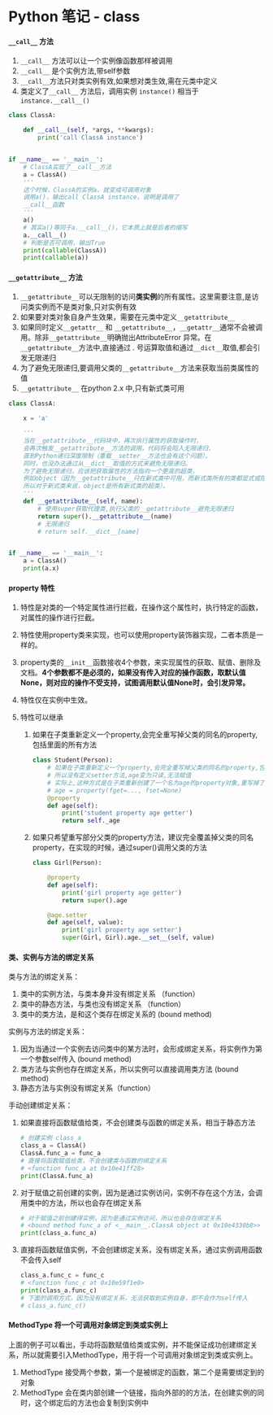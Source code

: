 # Python 笔记 - class

#### `__call__` 方法

1. `__call__` 方法可以让一个实例像函数那样被调用
2. `__call__` 是个实例方法,带self参数
3. `__call__`方法只对类实例有效,如果想对类生效,需在元类中定义
4. 类定义了`__call__` 方法后，调用实例 `instance()` 相当于`instance.__call__()`

```python
class ClassA:

    def __call__(self, *args, **kwargs):
        print('call ClassA instance')


if __name__ == '__main__':
    # ClassA实现了__call__方法
    a = ClassA()
    '''
    这个时候，ClassA的实例a，就变成可调用对象
    调用a()，输出call ClassA instance，说明是调用了
    __call__函数
    '''
    a()
    # 其实a()等同于a.__call__()，它本质上就是后者的缩写
    a.__call__()
    # 判断是否可调用，输出True
    print(callable(ClassA))
    print(callable(a))
```

#### `__getattribute__` 方法

1. `__getattribute__`可以无限制的访问**类实例**的所有属性。这里需要注意,是访问类实例而不是类对象,只对实例有效
2. 如果要对类对象自身产生效果，需要在元类中定义`__getattribute__`
3. 如果同时定义`__getattr__` 和 `__getattribute__`，`__getattr__`通常不会被调用。除非`__getattribute__`明确抛出AttributeError 异常。在`__getattribute__`方法中,直接通过 . 号运算取值和通过`__dict__`取值,都会引发无限递归
4. 为了避免无限递归,要调用父类的`__getattribute__`方法来获取当前类属性的值
5. `__getattribute__` 在python 2.x 中,只有新式类可用

```python
class ClassA:

    x = 'a'

    '''
    当在__getattribute__代码块中，再次执行属性的获取操作时，
    会再次触发__getattribute__方法的调用，代码将会陷入无限递归，
    直到Python递归深度限制（重载__setter__方法也会有这个问题）。
    同时，也没办法通过从__dict__取值的方式来避免无限递归。
    为了避免无限递归，应该把获取属性的方法指向一个更高的超类，
    例如object（因为__getattribute__只在新式类中可用，而新式类所有的类都显式或隐式地继承自object，
    所以对于新式类来说，object是所有新式类的超类）。
    '''
    def __getattribute__(self, name):
        # 使用super获取代理类,执行父类的__getattribute__避免无限递归
        return super().__getattribute__(name)
        # 无限递归
        # return self.__dict__[name]


if __name__ == '__main__':
    a = ClassA()
    print(a.x)
```

#### property 特性

1. 特性是对类的一个特定属性进行拦截，在操作这个属性时，执行特定的函数，对属性的操作进行拦截。

2. 特性使用property类来实现，也可以使用property装饰器实现，二者本质是一样的。

3. property类的`__init__`函数接收4个参数，来实现属性的获取、赋值、删除及文档。**4个参数都不是必须的，如果没有传入对应的操作函数，取默认值None，则对应的操作不受支持，试图调用默认值None时，会引发异常。**

4. 特性仅在实例中生效。

5. 特性可以继承

   1. 如果在子类重新定义一个property,会完全重写掉父类的同名的property,包括里面的所有方法

      ```python
      class Student(Person):
          # 如果在子类重新定义一个property,会完全重写掉父类的同名的property,包括里面的所有方法
          # 所以没有定义setter方法,age变为只读,无法赋值
          # 实际上,这种方式是在子类重新创建了一个名为age的property对象,重写掉了父类名为age的property
          # age = property(fget=..., fset=None)
          @property
          def age(self):
              print('student property age getter')
              return self._age
      ```

   2. 如果只希望重写部分父类的property方法，建议完全覆盖掉父类的同名property，在实现的时候，通过super()调用父类的方法

      ```python
      class Girl(Person):

          @property
          def age(self):
              print('girl property age getter')
              return super().age

          @age.setter
          def age(self, value):
              print('girl property age setter')
              super(Girl, Girl).age.__set__(self, value)
      ```

#### 类、实例与方法的绑定关系

类与方法的绑定关系：

1. 类中的实例方法，与类本身并没有绑定关系 （function）
2. 类中的静态方法，与类也没有绑定关系 （function）
3. 类中的类方法，是和这个类存在绑定关系的  (bound method)

实例与方法的绑定关系：

1. 因为当通过一个实例去访问类中的某方法时，会形成绑定关系，将实例作为第一个参数self传入 (bound method)
2. 类方法与实例也存在绑定关系，所以实例可以直接调用类方法 (bound method)
3. 静态方法与实例没有绑定关系（function）

手动创建绑定关系：

1. 如果直接将函数赋值给类，不会创建类与函数的绑定关系，相当于静态方法

   ```python
   # 创建实例 class_a
   class_a = ClassA()
   ClassA.func_a = func_a
   # 直接将函数赋值给类，不会创建类与函数的绑定关系
   # <function func_a at 0x10e41ff28>
   print(ClassA.func_a)
   ```

2. 对于赋值之前创建的实例，因为是通过实例访问，实例不存在这个方法，会调用类中的方法，所以也会存在绑定关系

   ```python
   # 对于赋值之前创建得实例，因为是通过实例访问，所以也会存在绑定关系
   # <bound method func_a of <__main__.ClassA object at 0x10e4330b8>>
   print(class_a.func_a)
   ```

3. 直接将函数赋值实例，不会创建绑定关系，没有绑定关系，通过实例调用函数不会传入self

   ```python
   class_a.func_c = func_c
   # <function func_c at 0x10e59f1e0>
   print(class_a.func_c)
   # 下面的调用方式，因为没有绑定关系，无法获取到实例自身，即不会作为self传入
   # class_a.func_c()
   ```

#### MethodType 将一个可调用对象绑定到类或实例上

上面的例子可以看出，手动将函数赋值给类或实例，并不能保证成功创建绑定关系，所以就需要引入MethodType，用于将一个可调用对象绑定到类或实例上。

1. MethodType 接受两个参数，第一个是被绑定的函数，第二个是需要绑定到的对象
2. MethodType 会在类内部创建一个链接，指向外部的的方法，在创建实例的同时，这个绑定后的方法也会复制到实例中

